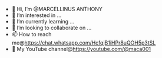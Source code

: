 - 👋 Hi, I’m @MARCELLINUS ANTHONY 
- 👀 I’m interested in ...
- 🌱 I’m currently learning ...
- 💞️ I’m looking to collaborate on ...
- 📫 How to reach me@https://chat.whatsapp.com/HcfqjB1iHPr8uQOH5p3tSL
- 🚀 My YouTube channel@https://youtube.com/@maca001
<!---
Maca001/Maca001 is a ✨ special ✨ repository because its `README.md` (this file) appears on your GitHub profile.
You can click the Preview link to take a look at your changes.
--->
